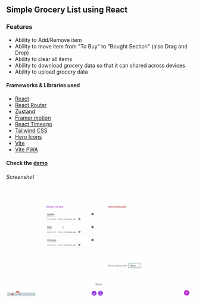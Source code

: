 ## Simple Grocery List using React

### Features

- Ability to Add/Remove item
- Ability to move item from "To Buy" to "Bought Section" (also Drag and Drop)
- Ability to clear all items
- Ability to download grocery data so that it can shared across devices
- Ability to upload grocery data

#### Frameworks & Libraries used

- [React](https://react.dev/)
- [React Router](https://reactrouter.com/en/main)
- [Zustand](https://github.com/pmndrs/zustand)
- [Framer motion](https://www.framer.com/motion/introduction/)
- [React Timeago](https://github.com/nmn/react-timeago)
- [Tailwind CSS](https://tailwindcss.com/)
- [Hero Icons](https://heroicons.com/)
- [Vite](https://vitejs.dev/)
- [Vite PWA](https://vite-pwa-org.netlify.app/guide/)

#### Check the [demo](http://rg-grocery-list.netlify.app/)

###### Screenshot

![Screenshot](https://github.com/gouthamrangarajan/reactjs/blob/main/grocery-list/Screenshot.gif)
